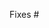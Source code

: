 <!--
Thank you for submitting a pull request!

Please verify that:
* [ ] There is an associated issue in the `Backlog` milestone (**required**)
* [ ] Code is up-to-date with the `master` branch
* [ ] You've successfully run `gulp runtests` locally
* [ ] There are new or updated unit tests validating the change

Refer to CONTRIBUTING.MD for more details.
  https://github.com/Microsoft/TypeScript/blob/master/CONTRIBUTING.md
-->

Fixes #
